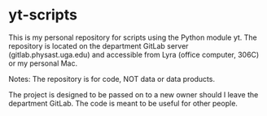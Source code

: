 # yt-scripts
This is my personal repository for scripts using the Python module yt. The
repository is located on the department GitLab server (gitlab.physast.uga.edu)
and accessible from Lyra (office computer, 306C) or my personal Mac. 

Notes: 
The repository is for code, NOT data or data products.

The project is designed to be passed on to a new owner should I leave the 
department GitLab. The code is meant to be useful for other people.
